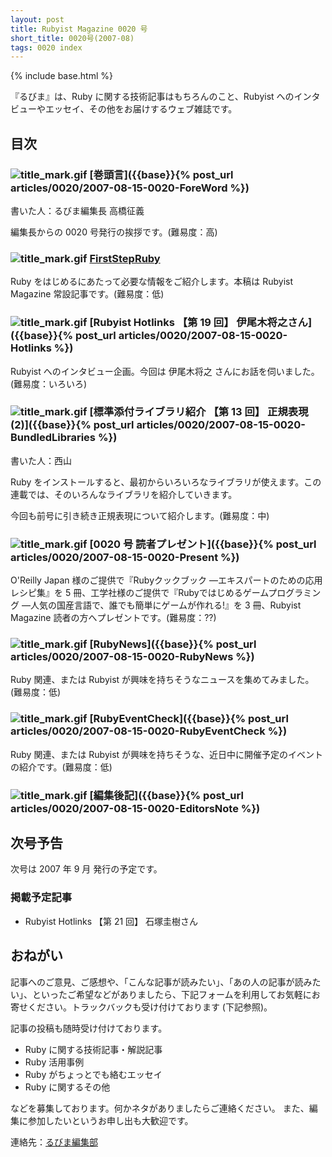 ```yaml
---
layout: post
title: Rubyist Magazine 0020 号
short_title: 0020号(2007-08)
tags: 0020 index
---
```

{% include base.html %}


『るびま』は、Ruby に関する技術記事はもちろんのこと、Rubyist へのインタビューやエッセイ、その他をお届けするウェブ雑誌です。

## 目次

### ![title_mark.gif]({{base}}{{site.baseurl}}/images/title_mark.gif) [巻頭言]({{base}}{% post_url articles/0020/2007-08-15-0020-ForeWord %})

書いた人：るびま編集長 高橋征義

編集長からの 0020 号発行の挨拶です。(難易度：高)

### ![title_mark.gif]({{base}}{{site.baseurl}}/images/title_mark.gif) [FirstStepRuby](https://github.com/rubima/rubima/blob/master/first_step_ruby/first-step-ruby-2.0.md)

Ruby をはじめるにあたって必要な情報をご紹介します。本稿は Rubyist Magazine 常設記事です。(難易度：低)

### ![title_mark.gif]({{base}}{{site.baseurl}}/images/title_mark.gif) [Rubyist Hotlinks 【第 19 回】 伊尾木将之さん]({{base}}{% post_url articles/0020/2007-08-15-0020-Hotlinks %})

Rubyist へのインタビュー企画。今回は 伊尾木将之 さんにお話を伺いました。(難易度：いろいろ)

### ![title_mark.gif]({{base}}{{site.baseurl}}/images/title_mark.gif) [標準添付ライブラリ紹介 【第 13 回】 正規表現 (2)]({{base}}{% post_url articles/0020/2007-08-15-0020-BundledLibraries %})

書いた人：西山

Ruby をインストールすると、最初からいろいろなライブラリが使えます。この連載では、そのいろんなライブラリを紹介していきます。

今回も前号に引き続き正規表現について紹介します。(難易度：中)

### ![title_mark.gif]({{base}}{{site.baseurl}}/images/title_mark.gif) [0020 号 読者プレゼント]({{base}}{% post_url articles/0020/2007-08-15-0020-Present %})

O'Reilly Japan 様のご提供で『Rubyクックブック ―エキスパートのための応用レシピ集』を 5 冊、工学社様のご提供で『Rubyではじめるゲームプログラミング ―人気の国産言語で、誰でも簡単にゲームが作れる!』を 3 冊、Rubyist Magazine 読者の方へプレゼントです。(難易度：??)

### ![title_mark.gif]({{base}}{{site.baseurl}}/images/title_mark.gif) [RubyNews]({{base}}{% post_url articles/0020/2007-08-15-0020-RubyNews %})

Ruby 関連、または Rubyist が興味を持ちそうなニュースを集めてみました。(難易度：低)

### ![title_mark.gif]({{base}}{{site.baseurl}}/images/title_mark.gif) [RubyEventCheck]({{base}}{% post_url articles/0020/2007-08-15-0020-RubyEventCheck %})

Ruby 関連、または Rubyist が興味を持ちそうな、近日中に開催予定のイベントの紹介です。(難易度：低)

### ![title_mark.gif]({{base}}{{site.baseurl}}/images/title_mark.gif) [編集後記]({{base}}{% post_url articles/0020/2007-08-15-0020-EditorsNote %})

## 次号予告

次号は 2007 年 9 月 発行の予定です。

### 掲載予定記事

* Rubyist Hotlinks 【第 21 回】 石塚圭樹さん


## おねがい

記事へのご意見、ご感想や、「こんな記事が読みたい」、「あの人の記事が読みたい」、といったご希望などがありましたら、下記フォームを利用してお気軽にお寄せください。トラックバックも受け付けております (下記参照)。

記事の投稿も随時受け付けております。

* Ruby に関する技術記事・解説記事
* Ruby 活用事例
* Ruby がちょっとでも絡むエッセイ
* Ruby に関するその他


などを募集しております。何かネタがありましたらご連絡ください。
また、編集に参加したいというお申し出も大歓迎です。

連絡先：[るびま編集部](mailto:magazine@ruby-no-kai.org)


